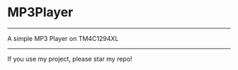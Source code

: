 # MP3Player
* * *
A simple MP3 Player on TM4C1294XL
***
If you use my project, please star my repo!
